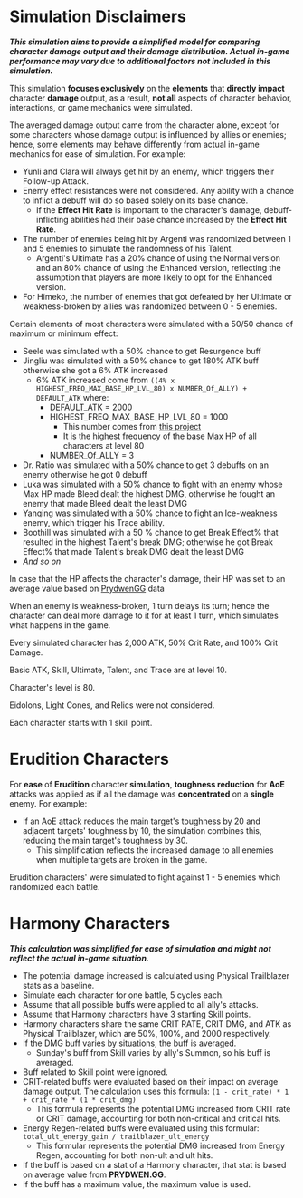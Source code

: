 # Simulation Disclaimers
**_This simulation aims to provide a simplified model for comparing character damage output and their damage distribution. 
Actual in-game performance may vary due to additional factors not included in this simulation._**

This simulation **focuses exclusively** on the **elements** that **directly impact** character **damage** output, 
as a result, **not all** aspects of character behavior, interactions, or game mechanics were simulated.

The averaged damage output came from the character alone, 
except for some characters whose damage output is influenced by allies or enemies; hence,
some elements may behave differently from actual in-game mechanics for ease of simulation. 
For example:
- Yunli and Clara will always get hit by an enemy, which triggers their Follow-up Attack.
- Enemy effect resistances were not considered. 
  Any ability with a chance to inflict a debuff will do so based solely on its base chance.
  - If the **Effect Hit Rate** is important to the character's damage, 
    debuff-inflicting abilities had their base chance increased by the **Effect Hit Rate**. 
- The number of enemies being hit by Argenti was randomized between 1 and 5 enemies to simulate the randomness of his Talent.
  - Argenti's Ultimate has a 20% chance of using the Normal version and an 80% chance of using the Enhanced version, 
    reflecting the assumption that players are more likely to opt for the Enhanced version.
- For Himeko, the number of enemies that got defeated by her Ultimate 
  or weakness-broken by allies was randomized between 0 - 5 enemies.

Certain elements of most characters were simulated with a 50/50 chance of maximum or minimum effect:
- Seele was simulated with a 50% chance to get Resurgence buff
- Jingliu was simulated with a 50% chance to get 180% ATK buff otherwise she got a 6% ATK increased
  - 6% ATK increased come from ```((4% x HIGHEST_FREQ_MAX_BASE_HP_LVL_80) x NUMBER_Of_ALLY) + DEFAULT_ATK``` where:
    - DEFAULT_ATK = 2000
    - HIGHEST_FREQ_MAX_BASE_HP_LVL_80 = 1000
      - This number comes from [this project](https://github.com/sakan811/Honkai-Star-Rail-A-Few-Fun-Insights-with-Data-Analysis)
      - It is the highest frequency of the base Max HP of all characters at level 80
    - NUMBER_Of_ALLY = 3
- Dr. Ratio was simulated with a 50% chance to get 3 debuffs on an enemy otherwise he got 0 debuff
- Luka was simulated with a 50% chance to fight with an enemy whose Max HP made Bleed dealt the highest DMG,
  otherwise he fought an enemy that made Bleed dealt the least DMG
- Yanqing was simulated with a 50% chance to fight an Ice-weakness enemy, which trigger his Trace ability.
- Boothill was simulated with a 50 % chance to get Break Effect% that resulted in the highest Talent's break DMG;
  otherwise he got Break Effect% that made Talent's break DMG dealt the least DMG
- _And so on_

In case that the HP affects the character's damage, their HP was set to an average value 
based on [PrydwenGG](https://www.prydwen.gg/) data

When an enemy is weakness-broken, 1 turn delays its turn; 
hence the character can deal more damage to it for at least 1 turn, which simulates what happens in the game.

Every simulated character has 2,000 ATK, 50% Crit Rate, and 100% Crit Damage.

Basic ATK, Skill, Ultimate, Talent, and Trace are at level 10.

Character's level is 80.

Eidolons, Light Cones, and Relics were not considered.

Each character starts with 1 skill point.

# Erudition Characters
For **ease** of **Erudition** character **simulation**, **toughness reduction** for **AoE** attacks was applied 
as if all the damage was **concentrated** on a **single** enemy. 
For example: 
- If an AoE attack reduces the main target's toughness by 20 and adjacent targets' toughness by 10, 
  the simulation combines this, reducing the main target's toughness by 30. 
  - This simplification reflects the increased damage to all enemies when multiple targets are broken in the game.

Erudition characters' were simulated to fight against 1 - 5 enemies which randomized each battle.

# Harmony Characters
**_This calculation was simplified for ease of simulation and might not reflect the actual in-game situation._**
- The potential damage increased is calculated using Physical Trailblazer stats as a baseline.
- Simulate each character for one battle, 5 cycles each.
- Assume that all possible buffs were applied to all ally's attacks.
- Assume that Harmony characters have 3 starting Skill points.
- Harmony characters share the same CRIT RATE, CRIT DMG, and ATK as Physical Trailblazer, which are 50%, 100%, and 2000 respectively.
- If the DMG buff varies by situations, the buff is averaged.
  - Sunday's buff from Skill varies by ally's Summon, so his buff is averaged.
- Buff related to Skill point were ignored.
- CRIT-related buffs were evaluated based on their impact on average damage output. The calculation uses this formula:
  ```(1 - crit_rate) * 1 + crit_rate * (1 * crit_dmg)```
  - This formula represents the potential DMG increased from CRIT rate or CRIT damage, accounting for both non-critical and critical hits. 
- Energy Regen-related buffs were evaluated using this formular: `total_ult_energy_gain / trailblazer_ult_energy`
  - This formular represents the potential DMG increased from Energy Regen, accounting for both non-ult and ult hits.
- If the buff is based on a stat of a Harmony character, that stat is based on average value from **PRYDWEN.GG**.
- If the buff has a maximum value, the maximum value is used.